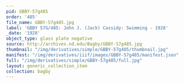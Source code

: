 ```yaml
---
pid: GBBY-57g485
order: '485'
file_name: GBBY-57g485.jpg
label: 'GBBY 57G/485: John J. (Jack) Cassidy: Swimming - 1928'
_date: '1928'
object_type: glass plate negative
source: http://archives.nd.edu/Bagby/GBBY-57g485.jpg
thumbnail: "/img/derivatives/simple/GBBY-57g485/thumbnail.jpg"
manifest: "/img/derivatives/iiif/images/GBBY-57g485/manifest.json"
full: "/img/derivatives/simple/GBBY-57g485/full.jpg"
layout: generic_collection_item
collection: bagby
---
```

